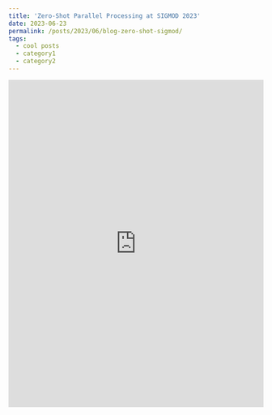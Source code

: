 ```yaml
---
title: 'Zero-Shot Parallel Processing at SIGMOD 2023'
date: 2023-06-23
permalink: /posts/2023/06/blog-zero-shot-sigmod/
tags:
  - cool posts
  - category1
  - category2
---
```


<iframe src="https://www.linkedin.com/embed/feed/update/urn:li:share:7078144524467724288?collapsed=1" height="646" width="504" frameborder="0" allowfullscreen="" title="Embedded post"></iframe>